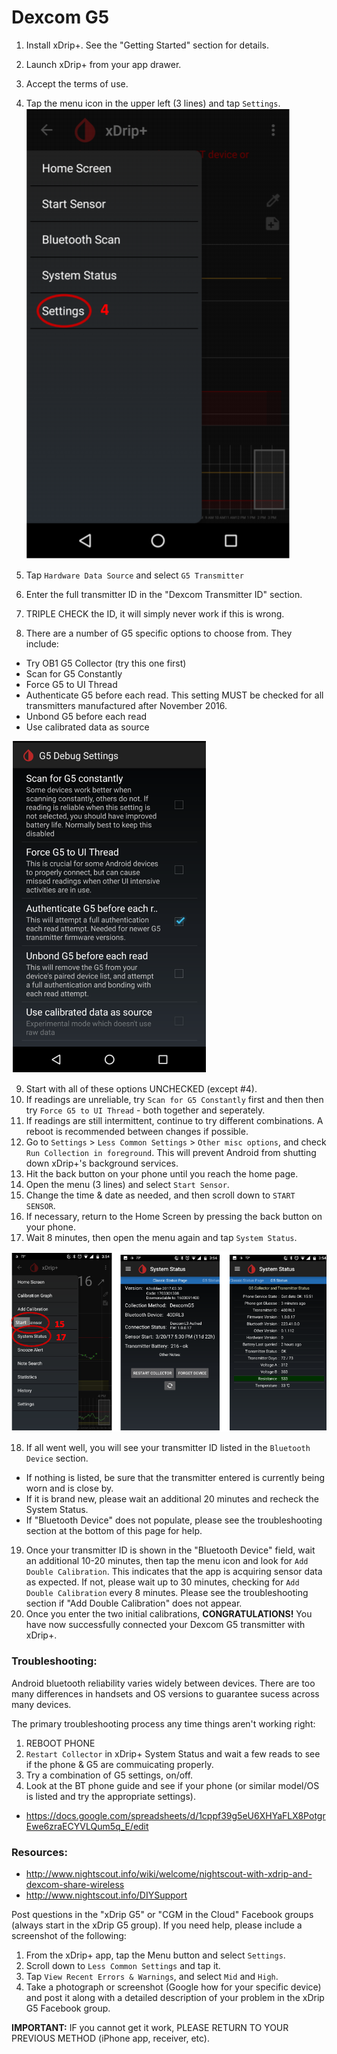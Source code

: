 Dexcom G5
=========

1. Install xDrip+. See the "Getting Started" section for details.
2. Launch xDrip+ from your app drawer.
3. Accept the terms of use.
4. Tap the menu icon in the upper left (3 lines) and tap `Settings`.
![Settings](../Images/settings.PNG)

5. Tap `Hardware Data Source` and select `G5 Transmitter`
6. Enter the full transmitter ID in the "Dexcom Transmitter ID" section.
7. TRIPLE CHECK the ID, it will simply never work if this is wrong.
8. There are a number of G5 specific options to choose from. They include:

  * Try OB1 G5 Collector (try this one first)
  * Scan for G5 Constantly
  * Force G5 to UI Thread
  * Authenticate G5 before each read. This setting MUST be checked for all transmitters manufactured after November 2016.
  * Unbond G5 before each read
  * Use calibrated data as source

![G5 Settings](../Images/g5_step_8.PNG)

9. Start with all of these options UNCHECKED (except #4).
10. If readings are unreliable, try `Scan for G5 Constantly` first and then then try `Force G5 to UI Thread` - both together and seperately.
11. If readings are still intermittent, continue to try different combinations. A reboot is recommended between changes if possible.
12. Go to `Settings` > `Less Common Settings` > `Other misc options`, and check `Run Collection in foreground`. This will prevent Android from shutting down xDrip+'s background services.
13. Hit the back button on your phone until you reach the home page.
14. Open the menu (3 lines) and select `Start Sensor`.
15. Change the time & date as needed, and then scroll down to `START SENSOR`.
16. If necessary, return to the Home Screen by pressing the back button on your phone.
17. Wait 8 minutes, then open the menu again and tap `System Status`.

![Start Sensor and System Status](../Images/g5_step_15_17.PNG)

18. If all went well, you will see your transmitter ID listed in the `Bluetooth Device` section.

  * If nothing is listed, be sure that the transmitter entered is currently being worn and is close by.
  * If it is brand new, please wait an additional 20 minutes and recheck the System Status.
  * If "Bluetooth Device" does not populate, please see the troubleshooting section at the bottom of this page for help.
 
19. Once your transmitter ID is shown in the "Bluetooth Device" field, wait an additional 10-20 minutes, then tap the menu icon and look for `Add Double Calibration`. This indicates that the app is acquiring sensor data as expected. If not, please wait up to 30 minutes, checking for `Add Double Calibration` every 8 minutes. Please see the troubleshooting section if "Add Double Calibration" does not appear.
20. Once you enter the two initial calibrations, **CONGRATULATIONS!** You have now successfully connected your Dexcom G5 transmitter with xDrip+.

### Troubleshooting:

Android bluetooth reliability varies widely between devices. There are too many differences in handsets and OS versions to guarantee sucess across many devices. 

The primary troubleshooting process any time things aren't working right:

1. REBOOT PHONE
2. `Restart Collector` in xDrip+ System Status and wait a few reads to see if the phone & G5 are commuicating properly.
3. Try a combination of G5 settings, on/off.
4. Look at the BT phone guide and see if your phone (or similar model/OS is listed and try the appropriate settings).

 * https://docs.google.com/spreadsheets/d/1cppf39g5eU6XHYaFLX8PotgrEwe6zraECYVLQum5q_E/edit
 
### Resources:

 * http://www.nightscout.info/wiki/welcome/nightscout-with-xdrip-and-dexcom-share-wireless
 * http://www.nightscout.info/DIYSupport

Post questions in the "xDrip G5" or "CGM in the Cloud" Facebook groups (always start in the xDrip G5 group).
If you need help, please include a screenshot of the following:

 1. From the xDrip+ app, tap the Menu button and select `Settings`.
 2. Scroll down to `Less Common Settings` and tap it.
 3. Tap `View Recent Errors & Warnings`, and select `Mid` and `High`.
 4. Take a photograph or screenshot (Google how for your specific device) and post it along with a detailed description of your problem in the xDrip G5 Facebook group.
 
**IMPORTANT:** IF you cannot get it work, PLEASE RETURN TO YOUR PREVIOUS METHOD (iPhone app, receiver, etc).
